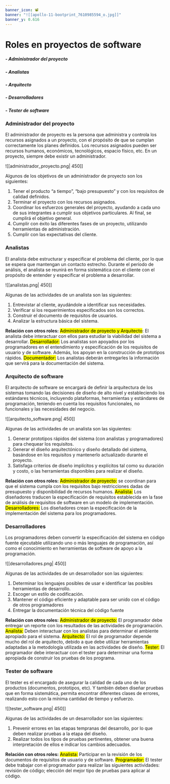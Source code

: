 ```yaml
---
banner_icon: 📽️
banner: "![[apollo-11-bootprint_7610985594_o.jpg]]"
banner_y: 0.616
---
```

# Roles en proyectos de software

##### - Administrador del proyecto
##### - Analistas
##### - Arquitecto
##### - Desarrolladores
##### - Tester de software

### Administrador del proyecto
El administrador de proyecto es la persona que administra y controla los recursos asignados a un proyecto, con el propósito de que se cumplan correctamente los planes definidos. 
Los recursos asignados pueden ser recursos humanos, económicos, tecnológicos, espacio físico, etc. En un proyecto, siempre debe existir un administrador.

![[administrador_proyecto.png| 450]]

Algunos de los objetivos de un administrador de proyecto son los siguientes:
1. Tener el producto “a tiempo”, “bajo presupuesto” y con los requisitos de calidad definidos.
2. Terminar el proyecto con los recursos asignados.
3. Coordinar los esfuerzos generales del proyecto, ayudando a cada uno de sus integrantes a cumplir sus objetivos particulares. Al final, se cumplirá el objetivo general.
4. Cumplir con éxito las diferentes fases de un proyecto, utilizando herramientas de administración.
5. Cumplir con las expectativas del cliente.

### Analistas
El analista debe estructurar y especificar el problema del cliente, por lo que se espera que mantengan un contacto estrecho. 
Durante el período de análisis, el analista se reunirá en forma sistemática con el cliente con el propósito de entender y especificar el problema a desarrollar.

![[analistas.png| 450]]

Algunas de las actividades de un analista son las siguientes:
1. Entrevistar al cliente, ayudándole a identificar sus necesidades.
2. Verificar si los requerimientos especificados son los correctos.
3. Construir el documento de requisitos de usuarios.
4. Analizar la estructura básica del sistema.

**Relación con otros roles:**
<mark class="hltr-green">Administrador de proyecto y Arquitecto</mark>: El analista debe interactuar con ellos para estudiar la viabilidad del sistema a desarrollar.
<mark class="hltr-green">Desarrollador:</mark> Los analistas son apoyados por los programadores en el entendimiento y especificación de los requisitos de usuario y de software. Además, los apoyan en la construcción de prototipos rápidos.
<mark class="hltr-green">Documentador:</mark> Los analistas deberán entregarles la información que servirá para la documentación del sistema.

### Arquitecto de software 
El arquitecto de software se encargará de definir la arquitectura de los sistemas tomando las decisiones de diseño de alto nivel y estableciendo los estándares técnicos, incluyendo plataformas, herramientas y estándares de programación, teniendo en cuenta los requisitos funcionales, no funcionales y las necesidades del negocio.

![[arquitecto_software.png| 450]]

Algunas de las actividades de un analista son las siguientes:
1. Generar prototipos rápidos del sistema (con analistas y programadores) para chequear los requisitos.
2. Generar el diseño arquitectónico y diseño detallado del sistema, basándose en los requisitos y mantenerlo actualizado durante el proyecto.
3. Satisfaga criterios de diseño implícitos y explícitos tal como su duración y costo, o las herramientas disponibles para realizar el diseño.

**Relación con otros roles:**
<mark class="hltr-green">Administrador de proyecto:</mark> se coordinan para que el sistema cumpla con los requisitos bajo restricciones dadas de presupuesto y disponibilidad de recursos humanos.
<mark class="hltr-green">Analista:</mark> Los diseñadores traducen la especificación de requisitos establecida en la fase de análisis de requisitos de software en un modelo de implementación.
<mark class="hltr-green">Desarrolladores:</mark> Los diseñadores crean la especificación de la implementación del sistema para los programadores.

### Desarrolladores
Los programadores deben convertir la especificación del sistema en código fuente ejecutable utilizando uno o más lenguajes de programación, así como el conocimiento en herramientas de software de apoyo a la programación.

![[desarrolladores.png| 450]]

Algunas de las actividades de un desarrollador son las siguientes:
1. Determinar los lenguajes posibles de usar e identificar las posibles herramientas de desarrollo.
2. Escoger un estilo de codificación.
3. Mantener el código eficiente y adaptable para ser unido con el código de otros programadores
4. Entregar la documentación técnica del código fuente

**Relación con otros roles:**
<mark class="hltr-green">Administrador de proyecto:</mark> El programador debe entregar un reporte con los resultados de las actividades de programación.
<mark class="hltr-green">Analista:</mark> Deben interactuar con los analistas para determinar el ambiente apropiado para el sistema.
<mark class="hltr-green">Arquitecto:</mark> El rol de programador depende mucho del rol de arquitecto, debido a que debe utilizar herramientas adaptadas a la metodología utilizada en las actividades de diseño.
<mark class="hltr-green">Tester:</mark> El programador debe interactuar con el tester para determinar una forma apropiada de construir los pruebas de los programa.

### Tester de software
El tester es el encargado de asegurar la calidad de cada uno de los productos (documentos, prototipos, etc). Y también deben diseñar pruebas que en forma sistemática, permita encontrar diferentes clases de errores, realizando esto con la mínima cantidad de tiempo y esfuerzo.

![[tester_software.png| 450]]

Algunas de las actividades de un desarrollador son las siguientes:
1. Prevenir errores en las etapas tempranas del desarrollo, por lo que deben realizar pruebas a la etapa del diseño.
2. Realizar todos los tipos de pruebas pertinentes, obtener una buena interpretación de ellos e indicar los cambios adecuados. 

**Relación con otros roles:**
<mark class="hltr-green">Analista:</mark> Participar en la revisión de los documentos de requisitos de usuario y de software.
<mark class="hltr-green">Programador:</mark> El tester debe trabajar con el programador para realizar las siguientes actividades: revisión de código; elección del mejor tipo de pruebas para aplicar al código.